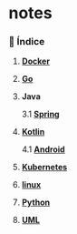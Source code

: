 # notes

### 🧾 Índice

1. [**Docker**](./docker/README.md)
    
2. [**Go**](./go/README.md)

3. **Java**

    3.1 [**Spring**](./java/spring/README.md)

4. [**Kotlin**](./kotlin/README.md)

    4.1 [**Android**](./kotlin/android/README.md)

5. [**Kubernetes**](./kubernetes/README.md)

6. [**linux**](./linux/README.md)

7. [**Python**](./python/README.md)

8. [**UML**](./uml/diagrama-de-classes.md)